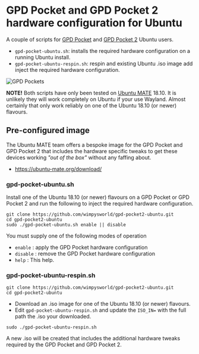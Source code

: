 # GPD Pocket and GPD Pocket 2 hardware configuration for Ubuntu

A couple of scripts for [GPD Pocket](https://gpd.hk/gpdpocket) and [GPD Pocket 
2](https://gpd.hk/gpdpocket2) Ubuntu users.

  * `gpd-pocket-ubuntu.sh`: installs the required hardware configuration on a running Ubuntu install.
  * `gpd-pocket-ubuntu-respin.sh`: respin and existing Ubuntu .iso image add inject the required hardware configuration.

![GPD Pockets](gpd-pockets.jpg "The GPD Pocket & GPD Pocket 2 running Ubuntu MATE 18.10")

**NOTE!** Both scripts have only been tested on [Ubuntu 
MATE](https://ubuntu-mate.org) 18.10. It is unlikely they will work completely 
on Ubuntu if your use Wayland. Almost certainly that only work reliably on one of 
the Ubuntu 18.10 (or newer) flavours.

## Pre-configured image

The Ubuntu MATE team offers a bespoke image for the GPD Pocket and GPD Pocket 
2 that includes the hardware specific tweaks to get these devices working 
*"out of the box"* without any faffing about.

  * <https://ubuntu-mate.org/download/>

### gpd-pocket-ubuntu.sh

Install one of the Ubuntu 18.10 (or newer) flavours on a GPD Pocket or GPD
Pocket 2 and run the following to inject the required hardware configuration.

```
git clone https://github.com/wimpysworld/gpd-pocket2-ubuntu.git
cd gpd-pocket2-ubuntu
sudo ./gpd-pocket-ubuntu.sh enable || disable
```

You must supply one of the following modes of operation

  * `enable`  : apply the GPD Pocket hardware configuration
  * `disable` : remove the GPD Pocket hardware configuration
  * `help`    : This help.

### gpd-pocket-ubuntu-respin.sh

```
git clone https://github.com/wimpysworld/gpd-pocket2-ubuntu.git
cd gpd-pocket2-ubuntu
```

  * Download an .iso image for one of the Ubuntu 18.10 (or newer) flavours.
  * Edit `gpd-pocket-ubuntu-respin.sh` and update the `ISO_IN=` with the full path the .iso your downloaded.

```
sudo ./gpd-pocket-ubuntu-respin.sh
```

A new .iso will be created that includes the additional hardware tweaks
required by the GPD Pocket and GPD Pocket 2.
